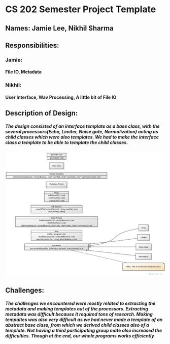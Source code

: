 # CS 202 Semester Project Template
## Names: Jamie Lee, Nikhil Sharma
## Responsibilities: 

### Jamie:
#### File IO, Metadata
### Nikhil:
#### User Interface, Wav Processing, A little bit of File IO

## Description of Design:
##### The _design_ consisted of an interface template as a base class, with the several processors(Echo, Limiter, Noise gate, Normalization) acting as child classes which were also templates. We had to make the interface class a template to be able to template the child classes.
![alt text](yuml.png)
## Challenges:
##### The _challenges_ we encountered were mostly related to extracting the metadata and making templates out of the processors. Extracting metadata was difficult because it required tons of research. Making tempaltes was also very difficult as we had never made a template of an abstract base class, from which we derived child classes also of a template. **Not** having a third participating group mate also increased the difficulties. ***Though at the end, our whole programs works efficiently***
